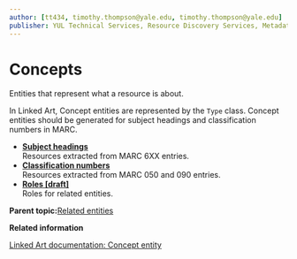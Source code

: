 ```yaml
---
author: [tt434, timothy.thompson@yale.edu, timothy.thompson@yale.edu]
publisher: YUL Technical Services, Resource Discovery Services, Metadata Services Unit
---
```


# Concepts

Entities that represent what a resource is about.

In Linked Art, Concept entities are represented by the `Type` class. Concept entities should be generated for subject headings and classification numbers in MARC.

-   **[Subject headings](../tasks/concepts/subject_headings.md)**  
Resources extracted from MARC 6XX entries.
-   **[Classification numbers](../tasks/concepts/classification_numbers.md)**  
Resources extracted from MARC 050 and 090 entries.
-   **[Roles \[draft\]](../tasks/concepts/roles.md)**  
Roles for related entities.

**Parent topic:**[Related entities](../tasks/related_entities.md)

**Related information**  


[Linked Art documentation: Concept entity](https://linked.art/api/1.0/shared/type/)


